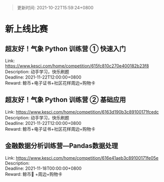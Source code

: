 > 更新时间: 2021-10-22T15:59:24+0800 

# 新上线比赛


## 超友好！气象 Python 训练营 ① 快速入门
Link: https://www.kesci.com/home/competition/615fc810c270e400182b23f8  
Description: 动手学习，快乐刷题  
Deadline: 2021-11-22T12:00:00+0800  
Reward: 鲸币+电子证书+社区花样周边+购物卡  

## 超友好！气象 Python 训练营 ② 基础应用
Link: https://www.kesci.com/home/competition/6163d190b3c89100171fcedc  
Description: 动手学习，快乐刷题  
Deadline: 2021-11-22T12:00:00+0800  
Reward: 鲸币+电子证书+社区花样周边+购物卡  

## 金融数据分析训练营—Pandas数据处理
Link: https://www.kesci.com/home/competition/616e41aeb3c89100171fe05e  
Description:   
Deadline: 2021-11-18T00:00:00+0800  
Reward: 鲸币🐳 +周边+购物卡  

